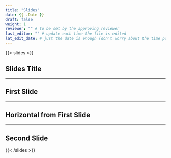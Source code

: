 ```yaml
---
title: "Slides"
date: {{ .Date }}
draft: false
weight: 1
reviewer: "" # to be set by the approving reviewer
last_editor: "" # update each time the file is edited
lat_edit_date: # just the date is enough (don't worry about the time portion)
---
```


{{< slides >}}

## Slides Title

---

## First Slide

___

## Horizontal from First Slide

---

## Second Slide

{{< /slides >}}